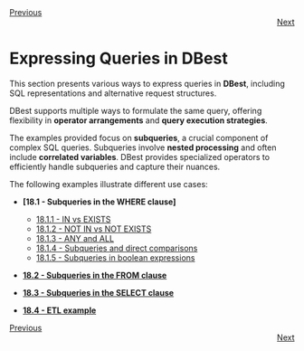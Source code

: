 <div align="left">
    <a href="./17 - optimization-techniques.md">Previous</a>
</div>
<div align="right">
  <a href="./18.1 - subqueries-in-where-clause.md">Next</a>
</div>

# Expressing Queries in DBest  

This section presents various ways to express queries in **DBest**, including SQL representations and alternative request structures.  

DBest supports multiple ways to formulate the same query, offering flexibility in **operator arrangements** and **query execution strategies**.  

The examples provided focus on **subqueries**, a crucial component of complex SQL queries. Subqueries involve **nested processing** and often include **correlated variables**. DBest provides specialized operators to efficiently handle subqueries and capture their nuances.  

The following examples illustrate different use cases:  

- **[18.1 - Subqueries in the WHERE clause]**  
  - [18.1.1 - IN vs EXISTS](18.1%20-%20IN-vs-EXISTS.md)  
  - [18.1.2 - NOT IN vs NOT EXISTS](18.2%20-%20NOT-IN-vs-NOT-EXISTS.md)  
  - [18.1.3 - ANY and ALL](18.3%20-%20ANY-and-ALL.md)  
  - [18.1.4 - Subqueries and direct comparisons](18.4%20-%20Subqueries-and-direct-comparisons.md)  
  - [18.1.5 - Subqueries in boolean expressions](18.5%20-%20sub-queries-in-boolean-expressions.md)  

- **[18.2 - Subqueries in the FROM clause](18.6%20-%20subqueries-in-from-clause.md)**  
- **[18.3 - Subqueries in the SELECT clause](18.7%20-%20subqueries-in-select-clause.md)**  
- **[18.4 - ETL example](18.8%20-%20etl-example.md)**  

   
<div align="left">
    <a href="./17 - optimization-techniques.md">Previous</a>
</div>
<div align="right">
  <a href="./18.1 - subqueries-in-where-clause.md">Next</a>
</div>
